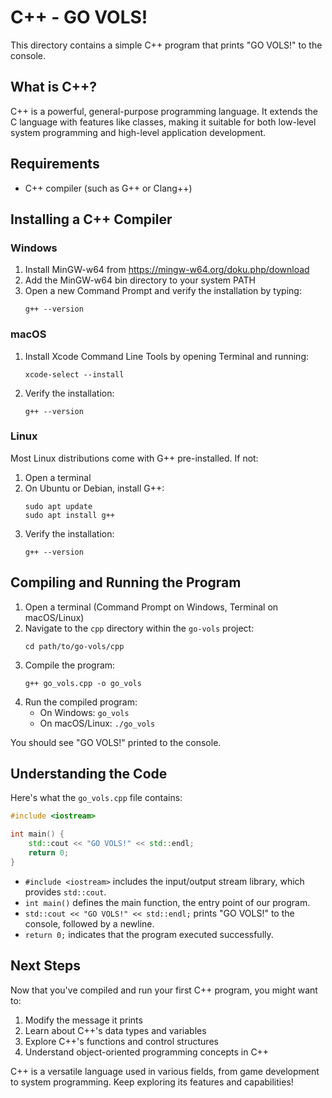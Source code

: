 # C++ - GO VOLS!

This directory contains a simple C++ program that prints "GO VOLS!" to the console.

## What is C++?

C++ is a powerful, general-purpose programming language. It extends the C language with features like classes, making it suitable for both low-level system programming and high-level application development.

## Requirements

- C++ compiler (such as G++ or Clang++)

## Installing a C++ Compiler

### Windows
1. Install MinGW-w64 from https://mingw-w64.org/doku.php/download
2. Add the MinGW-w64 bin directory to your system PATH
3. Open a new Command Prompt and verify the installation by typing:
   ```
   g++ --version
   ```

### macOS
1. Install Xcode Command Line Tools by opening Terminal and running:
   ```
   xcode-select --install
   ```
2. Verify the installation:
   ```
   g++ --version
   ```

### Linux
Most Linux distributions come with G++ pre-installed. If not:
1. Open a terminal
2. On Ubuntu or Debian, install G++:
   ```
   sudo apt update
   sudo apt install g++
   ```
3. Verify the installation:
   ```
   g++ --version
   ```

## Compiling and Running the Program

1. Open a terminal (Command Prompt on Windows, Terminal on macOS/Linux)
2. Navigate to the `cpp` directory within the `go-vols` project:
   ```
   cd path/to/go-vols/cpp
   ```
3. Compile the program:
   ```
   g++ go_vols.cpp -o go_vols
   ```
4. Run the compiled program:
   - On Windows: `go_vols`
   - On macOS/Linux: `./go_vols`

You should see "GO VOLS!" printed to the console.

## Understanding the Code

Here's what the `go_vols.cpp` file contains:

```cpp
#include <iostream>

int main() {
    std::cout << "GO VOLS!" << std::endl;
    return 0;
}
```

- `#include <iostream>` includes the input/output stream library, which provides `std::cout`.
- `int main()` defines the main function, the entry point of our program.
- `std::cout << "GO VOLS!" << std::endl;` prints "GO VOLS!" to the console, followed by a newline.
- `return 0;` indicates that the program executed successfully.

## Next Steps

Now that you've compiled and run your first C++ program, you might want to:
1. Modify the message it prints
2. Learn about C++'s data types and variables
3. Explore C++'s functions and control structures
4. Understand object-oriented programming concepts in C++

C++ is a versatile language used in various fields, from game development to system programming. Keep exploring its features and capabilities!